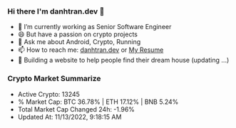 ### Hi there I'm danhtran.dev 👋

- 🔭 I’m currently working as Senior Software Engineer
- 😄 But have a passion on crypto projects
- 💬 Ask me about Android, Crypto, Running 
- 📫 How to reach me: <a href="https://danhtran.dev" target="_blank">danhtran.dev</a> or <a href="Dan-Resume.pdf" target="_blank">My Resume</a>
- 🌱 Building a website to help people find their dream house (updating ...)

### Crypto Market Summarize
- Active Crypto: 13245
- % Market Cap: BTC 36.78% | ETH 17.12% | BNB 5.24%
- Total Market Cap Changed 24h: -1.96%
- Updated At: 11/13/2022, 9:18:15 AM
